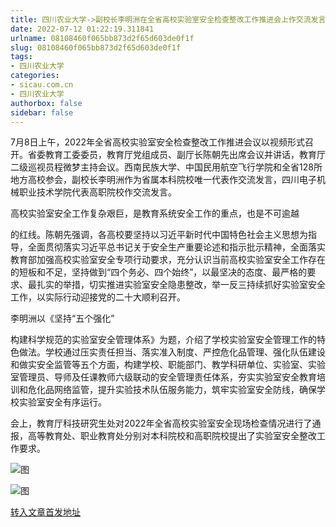 ```yaml
---
title: 四川农业大学->副校长李明洲在全省高校实验室安全检查整改工作推进会上作交流发言 | sicau.com.cn
date: 2022-07-12 01:22:19.311841
urlname: 08108460f065bb873d2f65d603de0f1f
slug: 08108460f065bb873d2f65d603de0f1f
tags: 
- 四川农业大学
categories:
- sicau.com.cn
- 四川农业大学
authorbox: false
sidebar: false
---
```

7月8日上午，2022年全省高校实验室安全检查整改工作推进会议以视频形式召开。省委教育工委委员，教育厅党组成员、副厅长陈朝先出席会议并讲话，教育厅二级巡视员程微梦主持会议。西南民族大学、中国民用航空飞行学院和全省128所地方高校参会，副校长李明洲作为省属本科院校唯一代表作交流发言，四川电子机械职业技术学院代表高职院校作交流发言。

高校实验室安全工作复杂艰巨，是教育系统安全工作的重点，也是不可逾越
<!--more-->
的红线。陈朝先强调，各高校要坚持以习近平新时代中国特色社会主义思想为指导，全面贯彻落实习近平总书记关于安全生产重要论述和指示批示精神，全面落实教育部加强高校实验室安全专项行动要求，充分认识当前高校实验室安全工作存在的短板和不足，坚持做到“四个务必、四个始终”，以最坚决的态度、最严格的要求、最扎实的举措，切实推进实验室安全隐患整改，举一反三持续抓好实验室安全工作，以实际行动迎接党的二十大顺利召开。

李明洲以《坚持“五个强化”

构建科学规范的实验室安全管理体系》为题，介绍了学校实验室安全管理工作的特色做法。学校通过压实责任担当、落实准入制度、严控危化品管理、强化队伍建设和做实安全监管等五个方面，构建学校、职能部门、教学科研单位、实验室、实验室管理员、导师及任课教师六级联动的安全管理责任体系，夯实实验室安全教育培训和危化品网络监管，提升实验技术队伍服务能力，筑牢实验室安全防线，确保学校实验室安全有序运行。

会上，教育厅科技研究生处对2022年全省高校实验室安全现场检查情况进行了通报，高等教育处、职业教育处分别对本科院校和高职院校提出了实验室安全整改工作要求。  

![图](https://news.sicau.edu.cn/__local/2/1C/1C/25E7705E1C20A79B6EE103074A4_BEE37D52_9D1A8.png)

![图](https://news.sicau.edu.cn/__local/6/91/22/D4C7B5D9AF32D044A8857DC1C7E_4275EDC3_11654.png)

[转入文章首发地址](https://news.sicau.edu.cn/info/1078/68782.htm)